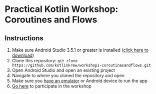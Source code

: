 # Practical Kotlin Workshop: Coroutines and Flows

## Instructions
1. Make sure Android Studio 3.5.1 or greater is installed ([click here to download](https://developer.android.com/studio))
2. Clone this repository: `git clone https://github.com/kotlinkrew/workshop1-coroutinesandflows.git`
3. Open Android Studio and open an existing project
4. Navigate to where you cloned the repository and open
5. Make sure you [have an emulator](https://developer.android.com/studio/run/managing-avds) or Android device to run the app
6. [Go here](https://app.sli.do/event/i45ugidq) to participate in the workshop 

